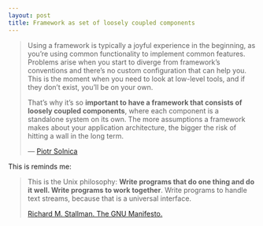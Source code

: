 ```yaml
---
layout: post
title: Framework as set of loosely coupled components
---
```


> Using a framework is typically a joyful experience in the beginning, as you’re using common functionality to implement common features. Problems arise when you start to diverge from framework’s conventions and there’s no custom configuration that can help you. This is the moment when you need to look at low-level tools, and if they don’t exist, you’ll be on your own.
>
>That’s why it’s so **important to have a framework that consists of loosely coupled components**, where each component is a standalone system on its own. The more assumptions a framework makes about your application architecture, the bigger the risk of hitting a wall in the long term.
>
> &mdash; [Piotr Solnica](http://solnic.eu/2016/05/30/abstractions-and-the-role-of-a-framework.html)

This is reminds me:
> This is the Unix philosophy: **Write programs that do one thing and do it well. Write programs to work together**. Write programs to handle text streams, because that is a universal interface.
>
>[Richard M. Stallman. The GNU Manifesto.](http://www.catb.org/esr/writings/taoup/html/ch01s06.html)
